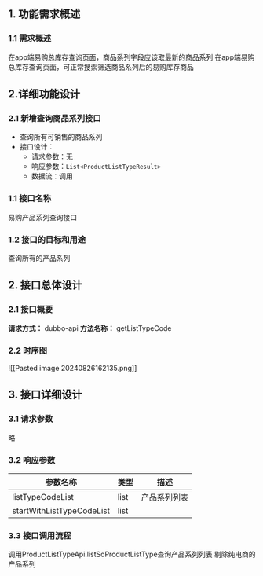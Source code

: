 ## 1. 功能需求概述
### 1.1 需求概述
在app端易购总库存查询页面，商品系列字段应该取最新的商品系列
在app端易购总库存查询页面，可正常搜索筛选商品系列后的易购库存商品

## 2.详细功能设计
### 2.1 新增查询商品系列接口
- 查询所有可销售的商品系列
- 接口设计：
	- 请求参数：无
	- 响应参数：`List<ProductListTypeResult>`
	- 数据流：调用
### 1.1 接口名称
易购产品系列查询接口
### 1.2 接口的目标和用途
查询所有的产品系列
## 2. 接口总体设计
### 2.1 接口概要
**请求方式：**
dubbo-api
**方法名称：**
getListTypeCode
### 2.2 时序图
![[Pasted image 20240826162135.png]]

## 3. 接口详细设计
### 3.1 请求参数
略
### 3.2 响应参数

| 参数名称                      | 类型   | 描述     |
| ------------------------- | ---- | ------ |
| listTypeCodeList          | list | 产品系列列表 |
| startWithListTypeCodeList | list |        |
### 3.3 接口调用流程
调用ProductListTypeApi.listSoProductListType查询产品系列列表
剔除纯电商的产品系列
